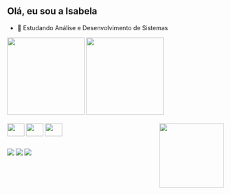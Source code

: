 ## Olá, eu sou a Isabela

- 🌱 Estudando Análise e Desenvolvimento de Sistemas

<div>
  <img height="180em" src="https://github-readme-stats.vercel.app/api?username=Isabela-Trad&show_icons=true&theme=dracula&include_all_commits=true&count_private=true"/>
  <img height="180em" src="https://github-readme-stats.vercel.app/api/top-langs/?username=Isabela-Trad&layout=compact&langs_count=16&theme=dracula"/>
</div>
  
<div style="display: inline_block"><br>
  <img align="center" height="30" width="40" scr=<img src = "https://cdn.jsdelivr.net/gh/devicons/devicon/icons/javascript/javascript-original.svg" />
  <img align="center" height="30" width="40" scr=<img src = "https://cdn.jsdelivr.net/gh/devicons/devicon/icons/oracle/oracle-original.svg" />
  <img align="center" height="30" width="40" scr=<img src = "https://cdn.jsdelivr.net/gh/devicons/devicon/icons/vscode/vscode-original.svg" />
<img align="right" height="150" width="150"  src="https://i.picasion.com/pic91/ff77516bb8f55bef7310a1541c29867d.gif">
</div>

##

<div>
  <a href="https://instagram.com/bells.karolina" target="_blank"><img src="https://img.shields.io/badge/Instagram-E4405F?style=for-the-badge&logo=instagram&logoColor=white" target="_black"></a>
  <a href="https://discord.gg/ZHs49PaT8v" target="_black"><img src="https://img.shields.io/badge/Discord-7289DA?style=for-the-badge&logo=discord&logoColor=white" target="_black"></a>
  <a href ="https://hotmail.com/isabela-karolina@hotmail.com" target="_black"><img src="https://img.shields.io/badge/Microsoft_Outlook-0078D4?style=for-the-badge&logo=microsoft-outlook&logoColor=white" target="_black"></a>
</div>


